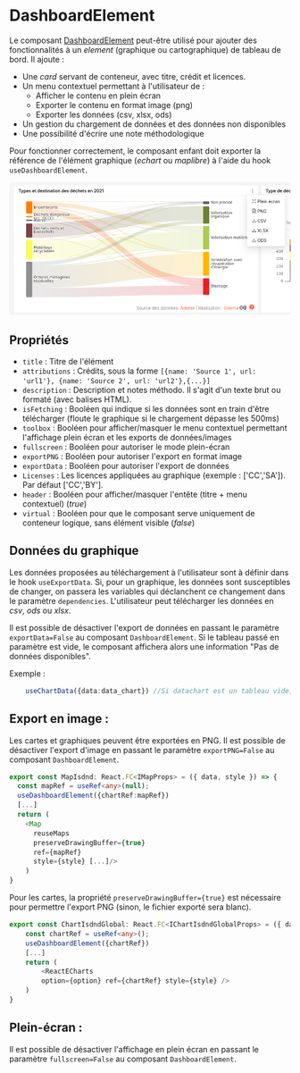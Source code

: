 # DashboardElement

Le composant [DashboardElement](src/components/dashboard_element/index.tsx) peut-être utilisé pour ajouter des fonctionnalités à un _element_ (graphique ou cartographique) de tableau de bord.
Il ajoute :
- Une _card_ servant de conteneur, avec titre, crédit et licences.
- Un menu contextuel permettant à l'utilisateur de :
    - Afficher le contenu en plein écran
    - Exporter le contenu en format image (png)
    - Exporter les données (csv, xlsx, ods)
- Un gestion du chargement de données et des données non disponibles
- Une possibilité d'écrire une note méthodologique

Pour fonctionner correctement, le composant enfant doit exporter la référence de l'élément graphique (_echart_ ou _maplibre_) à l'aide du hook `useDashboardElement`.

![Capture d'écran du composant Dashboard Element](./dashboardelement_screen.png)

## Propriétés

- `title` : Titre de l'élément
- `attributions` : Crédits, sous la forme `[{name: 'Source 1', url: 'url1'}, {name: 'Source 2', url: 'url2'},{...}]`
- `description` : Description et notes méthodo. Il s'agit d'un texte brut ou formaté (avec balises HTML).
- `isFetching` : Booléen qui indique si les données sont en train d'être télécharger (floute le graphique si le chargement dépasse les 500ms)
- `toolbox` : Booléen pour afficher/masquer le menu contextuel permettant l'affichage plein écran et les exports de données/images
- `fullscreen` : Booléen pour autoriser le mode plein-écran
- `exportPNG` : Booléen pour autoriser l'export en format image
- `exportData` : Booléen pour autoriser l'export de données
- `Licenses` : Les licences appliquées au graphique (exemple : ['CC','SA']). Par défaut ['CC','BY'].
- `header` : Booléen pour afficher/masquer l'entête (titre + menu contextuel) (_true_)
- `virtual` : Booléen pour que le composant serve uniquement de conteneur logique, sans élément visible (_false_)



## Données du graphique

Les données proposées au téléchargement à l'utilisateur sont à définir dans le hook `useExportData`. Si, pour un graphique, les données sont susceptibles de changer, on passera les variables qui déclanchent ce changement dans le paramètre `dependencies`.
L'utilisateur peut télécharger les données en _csv_, _ods_ ou _xlsx_.

Il est possible de désactiver l'export de données en passant le paramètre `exportData=False` au composant `DashboardElement`.
Si le tableau passé en paramètre est vide, le composant affichera alors une information "Pas de données disponibles".

Exemple :
```typescript
    useChartData({data:data_chart}) //Si datachart est un tableau vide, le graphique est masqué et remplacé par un affichage "Pas de données".
```


## Export en image :

Les cartes et graphiques peuvent être exportées en PNG.
Il est possible de désactiver l'export d'image en passant le paramètre `exportPNG=False` au composant `DashboardElement`.


```typescript
export const MapIsdnd: React.FC<IMapProps> = ({ data, style }) => {
  const mapRef = useRef<any>(null);
  useDashboardElement({chartRef:mapRef})
  [...]
  return (
    <Map
      reuseMaps
      preserveDrawingBuffer={true}
      ref={mapRef}
      style={style} [...]/>
    )
}
```
Pour les cartes, la propriété `preserveDrawingBuffer={true}` est nécessaire pour permettre l'export PNG (sinon, le fichier exporté sera blanc).

```typescript
export const ChartIsdndGlobal: React.FC<IChartIsdndGlobalProps> = ({ data, style}) => {
    const chartRef = useRef<any>();
    useDashboardElement({chartRef})
    [...]
    return (
        <ReactECharts
        option={option} ref={chartRef} style={style} />
    )
}
```

## Plein-écran :

Il est possible de désactiver l'affichage en plein écran en passant le paramètre `fullscreen=False` au composant `DashboardElement`.